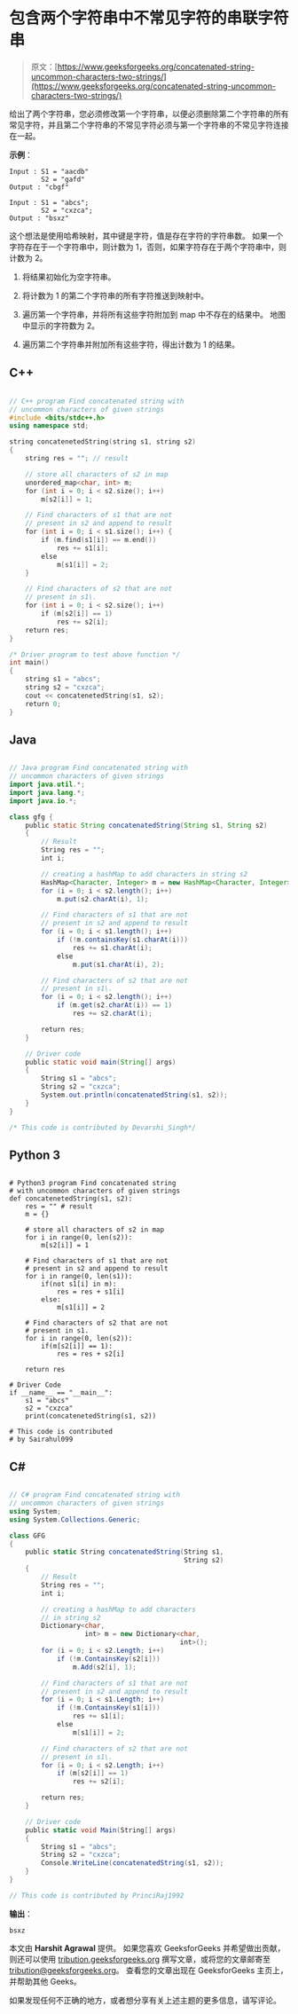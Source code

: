 # 包含两个字符串中不常见字符的串联字符串

> 原文：[https://www.geeksforgeeks.org/concatenated-string-uncommon-characters-two-strings/](https://www.geeksforgeeks.org/concatenated-string-uncommon-characters-two-strings/)

给出了两个字符串，您必须修改第一个字符串，以便必须删除第二个字符串的所有常见字符，并且第二个字符串的不常见字符必须与第一个字符串的不常见字符连接在一起。

**示例**：

```
Input : S1 = "aacdb"
        S2 = "gafd"
Output : "cbgf"

Input : S1 = "abcs";
        S2 = "cxzca";
Output : "bsxz"

```

这个想法是使用哈希映射，其中键是字符，值是存在字符的字符串数。 如果一个字符存在于一个字符串中，则计数为 1，否则，如果字符存在于两个字符串中，则计数为 2。

1.  将结果初始化为空字符串。

2.  将计数为 1 的第二个字符串的所有字符推送到映射中。

3.  遍历第一个字符串，并将所有这些字符附加到 map 中不存在的结果中。 地图中显示的字符数为 2。

4.  遍历第二个字符串并附加所有这些字符，得出计数为 1 的结果。

## C++

```cpp

// C++ program Find concatenated string with 
// uncommon characters of given strings 
#include <bits/stdc++.h> 
using namespace std; 

string concatenetedString(string s1, string s2) 
{ 
    string res = ""; // result 

    // store all characters of s2 in map 
    unordered_map<char, int> m; 
    for (int i = 0; i < s2.size(); i++) 
        m[s2[i]] = 1; 

    // Find characters of s1 that are not 
    // present in s2 and append to result 
    for (int i = 0; i < s1.size(); i++) { 
        if (m.find(s1[i]) == m.end()) 
            res += s1[i]; 
        else
            m[s1[i]] = 2; 
    } 

    // Find characters of s2 that are not 
    // present in s1\. 
    for (int i = 0; i < s2.size(); i++) 
        if (m[s2[i]] == 1) 
            res += s2[i]; 
    return res; 
} 

/* Driver program to test above function */
int main() 
{ 
    string s1 = "abcs"; 
    string s2 = "cxzca"; 
    cout << concatenetedString(s1, s2); 
    return 0; 
} 

```

## Java

```java

// Java program Find concatenated string with 
// uncommon characters of given strings 
import java.util.*; 
import java.lang.*; 
import java.io.*; 

class gfg { 
    public static String concatenatedString(String s1, String s2) 
    { 
        // Result 
        String res = ""; 
        int i; 

        // creating a hashMap to add characters in string s2 
        HashMap<Character, Integer> m = new HashMap<Character, Integer>(); 
        for (i = 0; i < s2.length(); i++) 
            m.put(s2.charAt(i), 1); 

        // Find characters of s1 that are not 
        // present in s2 and append to result 
        for (i = 0; i < s1.length(); i++) 
            if (!m.containsKey(s1.charAt(i))) 
                res += s1.charAt(i); 
            else
                m.put(s1.charAt(i), 2); 

        // Find characters of s2 that are not 
        // present in s1\. 
        for (i = 0; i < s2.length(); i++) 
            if (m.get(s2.charAt(i)) == 1) 
                res += s2.charAt(i); 

        return res; 
    } 

    // Driver code 
    public static void main(String[] args) 
    { 
        String s1 = "abcs"; 
        String s2 = "cxzca"; 
        System.out.println(concatenatedString(s1, s2)); 
    } 
} 

/* This code is contributed by Devarshi_Singh*/

```

## Python 3

```

# Python3 program Find concatenated string  
# with uncommon characters of given strings  
def concatenetedString(s1, s2): 
    res = "" # result  
    m = {} 

    # store all characters of s2 in map  
    for i in range(0, len(s2)): 
        m[s2[i]] = 1

    # Find characters of s1 that are not  
    # present in s2 and append to result  
    for i in range(0, len(s1)): 
        if(not s1[i] in m): 
            res = res + s1[i] 
        else: 
            m[s1[i]] = 2

    # Find characters of s2 that are not  
    # present in s1.          
    for i in range(0, len(s2)): 
        if(m[s2[i]] == 1): 
            res = res + s2[i] 

    return res      

# Driver Code 
if __name__ == "__main__": 
    s1 = "abcs"
    s2 = "cxzca"
    print(concatenetedString(s1, s2)) 

# This code is contributed 
# by Sairahul099 

```

## C#

```cs

// C# program Find concatenated string with 
// uncommon characters of given strings  
using System; 
using System.Collections.Generic; 

class GFG  
{ 
    public static String concatenatedString(String s1,  
                                            String s2) 
    { 
        // Result 
        String res = ""; 
        int i; 

        // creating a hashMap to add characters 
        // in string s2 
        Dictionary<char,  
                   int> m = new Dictionary<char,  
                                           int>(); 
        for (i = 0; i < s2.Length; i++) 
            if (!m.ContainsKey(s2[i])) 
                m.Add(s2[i], 1); 

        // Find characters of s1 that are not 
        // present in s2 and append to result 
        for (i = 0; i < s1.Length; i++) 
            if (!m.ContainsKey(s1[i])) 
                res += s1[i]; 
            else
                m[s1[i]] = 2; 

        // Find characters of s2 that are not 
        // present in s1\. 
        for (i = 0; i < s2.Length; i++) 
            if (m[s2[i]] == 1) 
                res += s2[i]; 

        return res; 
    } 

    // Driver code 
    public static void Main(String[] args) 
    { 
        String s1 = "abcs"; 
        String s2 = "cxzca"; 
        Console.WriteLine(concatenatedString(s1, s2)); 
    } 
} 

// This code is contributed by PrinciRaj1992 

```

**输出**：

```
bsxz

```

本文由 **Harshit Agrawal** 提供。 如果您喜欢 GeeksforGeeks 并希望做出贡献，则还可以使用 [tribution.geeksforgeeks.org](http://www.contribute.geeksforgeeks.org) 撰写文章，或将您的文章邮寄至 tribution@geeksforgeeks.org。 查看您的文章出现在 GeeksforGeeks 主页上，并帮助其他 Geeks。

如果发现任何不正确的地方，或者想分享有关上述主题的更多信息，请写评论。

